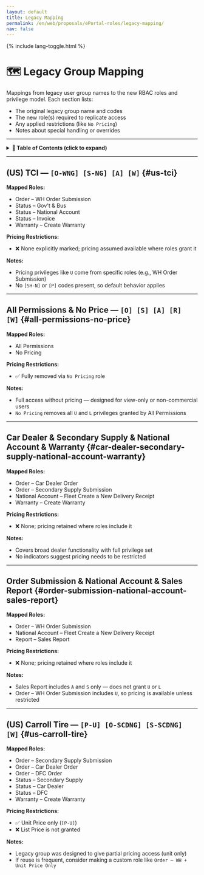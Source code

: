 ```yaml
---
layout: default
title: Legacy Mapping
permalink: /en/web/proposals/ePortal-roles/legacy-mapping/
nav: false
---
```


{% include lang-toggle.html %}

# 🗺️ Legacy Group Mapping

Mappings from legacy user group names to the new RBAC roles and privilege model. Each section lists:

- The original legacy group name and codes
- The new role(s) required to replicate access
- Any applied restrictions (like `No Pricing`)
- Notes about special handling or overrides

---

<details markdown="1">
  <summary><strong>📑 Table of Contents (click to expand)</strong></summary>

- [`(US) TCI`](#us-tci)
- [`All Permissions & No Price`](#all-permissions-no-price)
- [`Car Dealer & Secondary Supply & National Account & Warranty`](#car-dealer-secondary-supply-national-account-warranty)
- [`Order Submission & National Account & Sales Report`](#order-submission-national-account-sales-report)
- [`(US) Carroll Tire`](#us-carroll-tire)

</details>

---

## (US) TCI — `[O-WNG] [S-NG] [A] [W]` {#us-tci}

**Mapped Roles:**
- Order – WH Order Submission
- Status – Gov't & Bus
- Status – National Account
- Status – Invoice
- Warranty – Create Warranty

**Pricing Restrictions:**
- ❌ None explicitly marked; pricing assumed available where roles grant it

**Notes:**
- Pricing privileges like `U` come from specific roles (e.g., WH Order Submission)
- No `[SH-N]` or `[P]` codes present, so default behavior applies

---

## All Permissions & No Price — `[O] [S] [A] [R] [W]` {#all-permissions-no-price}

**Mapped Roles:**
- All Permissions
- No Pricing

**Pricing Restrictions:**
- ✅ Fully removed via `No Pricing` role

**Notes:**
- Full access without pricing — designed for view-only or non-commercial users
- `No Pricing` removes all `U` and `L` privileges granted by All Permissions

---

## Car Dealer & Secondary Supply & National Account & Warranty {#car-dealer-secondary-supply-national-account-warranty}

**Mapped Roles:**
- Order – Car Dealer Order
- Order – Secondary Supply Submission
- National Account – Fleet Create a New Delivery Receipt
- Warranty – Create Warranty

**Pricing Restrictions:**
- ❌ None; pricing retained where roles include it

**Notes:**
- Covers broad dealer functionality with full privilege set
- No indicators suggest pricing needs to be restricted

---

## Order Submission & National Account & Sales Report {#order-submission-national-account-sales-report}

**Mapped Roles:**
- Order – WH Order Submission
- National Account – Fleet Create a New Delivery Receipt
- Report – Sales Report

**Pricing Restrictions:**
- ❌ None; pricing retained where roles include it

**Notes:**
- Sales Report includes `A` and `S` only — does not grant `U` or `L`
- Order – WH Order Submission includes `U`, so pricing is available unless restricted

---

## (US) Carroll Tire — `[P-U] [O-SCDNG] [S-SCDNG] [W]` {#us-carroll-tire}

**Mapped Roles:**
- Order – Secondary Supply Submission
- Order – Car Dealer Order
- Order – DFC Order
- Status – Secondary Supply
- Status – Car Dealer
- Status – DFC
- Warranty – Create Warranty

**Pricing Restrictions:**
- ✅ Unit Price only (`[P-U]`)
- ❌ List Price is not granted

**Notes:**
- Legacy group was designed to give partial pricing access (unit only)
- If reuse is frequent, consider making a custom role like `Order – WH + Unit Price Only`

